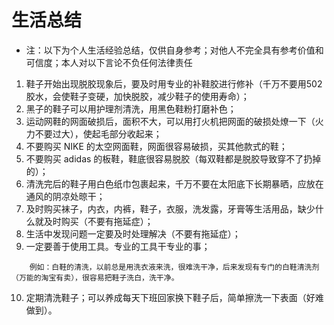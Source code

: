 # 生活总结

* 注：以下为个人生活经验总结，仅供自身参考；对他人不完全具有参考价值和可信度；本人对以下言论不负任何法律责任

1. 鞋子开始出现脱胶现象后，要及时用专业的补鞋胶进行修补（千万不要用502胶水，会使鞋子变硬，加快脱胶，减少鞋子的使用寿命）；
2. 黑子的鞋子可以用护理剂清洗，用黑色鞋粉打磨补色；
3. 运动网鞋的网面破损后，面积不大，可以用打火机把网面的破损处燎一下（火力不要过大），使起毛部分收起来；
4. 不要购买 NIKE 的太空网面鞋，网面很容易破损，买其他款式的鞋；
5. 不要购买 adidas 的板鞋，鞋底很容易脱胶（每双鞋都是脱胶导致穿不了扔掉的）；
6. 清洗完后的鞋子用白色纸巾包裹起来，千万不要在太阳底下长期暴晒，应放在通风的阴凉处晾干；
7. 及时购买袜子，内衣，内裤，鞋子，衣服，洗发露，牙膏等生活用品，缺少什么就及时购买（不要有拖延症）；
8. 生活中发现问题一定要及时处理解决（不要有拖延症）；
9. 一定要善于使用工具。专业的工具干专业的事；
```
	例如：白鞋的清洗，以前总是用洗衣液来洗，很难洗干净，后来发现有专门的白鞋清洗剂（万能的淘宝有卖），很容易把鞋子洗白，洗干净。
```
10. 定期清洗鞋子；可以养成每天下班回家换下鞋子后，简单擦洗一下表面（好难做到）。
